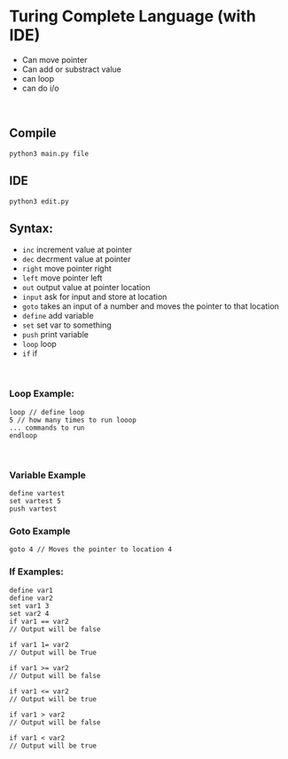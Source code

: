 
# Turing Complete Language (with IDE)
 - Can move pointer
 - Can add or substract value
 - can loop 
 - can do i/o
<br>

## Compile
`python3 main.py file`

## IDE
`python3 edit.py`

## Syntax:
- `inc` increment value at pointer
- `dec` decrment value at pointer
- `right` move pointer right
- `left` move pointer left
- `out` output value at pointer location
- `input` ask for input and store at location
- `goto` takes an input of a number and moves the pointer to that location
- `define` add variable
- `set` set var to something
- `push` print variable
- `loop` loop
- `if` if
<br>

### Loop Example:
```
loop // define loop
5 // how many times to run looop
... commands to run
endloop
```
<br>

### Variable Example
```
define vartest
set vartest 5
push vartest
```

### Goto Example
```
goto 4 // Moves the pointer to location 4
```

### If Examples:
```
define var1
define var2
set var1 3
set var2 4
if var1 == var2
// Output will be false

if var1 1= var2
// Output will be True

if var1 >= var2
// Output will be false

if var1 <= var2
// Output will be true

if var1 > var2
// Output will be false

if var1 < var2
// Output will be true
```

